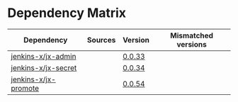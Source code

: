 # Dependency Matrix

Dependency | Sources | Version | Mismatched versions
---------- | ------- | ------- | -------------------
[jenkins-x/jx-admin](https://github.com/jenkins-x/jx-admin) |  | [0.0.33](https://github.com/jenkins-x/jx-admin/releases/tag/v0.0.33) | 
[jenkins-x/jx-secret](https://github.com/jenkins-x/jx-secret) |  | [0.0.34](https://github.com/jenkins-x/jx-secret/releases/tag/v0.0.34) | 
[jenkins-x/jx-promote](https://github.com/jenkins-x/jx-promote) |  | [0.0.54](https://github.com/jenkins-x/jx-promote/releases/tag/v0.0.54) | 
